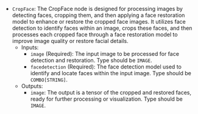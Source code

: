 - `CropFace`: The CropFace node is designed for processing images by detecting faces, cropping them, and then applying a face restoration model to enhance or restore the cropped face images. It utilizes face detection to identify faces within an image, crops these faces, and then processes each cropped face through a face restoration model to improve image quality or restore facial details.
    - Inputs:
        - `image` (Required): The input image to be processed for face detection and restoration. Type should be `IMAGE`.
        - `facedetection` (Required): The face detection model used to identify and locate faces within the input image. Type should be `COMBO[STRING]`.
    - Outputs:
        - `image`: The output is a tensor of the cropped and restored faces, ready for further processing or visualization. Type should be `IMAGE`.

